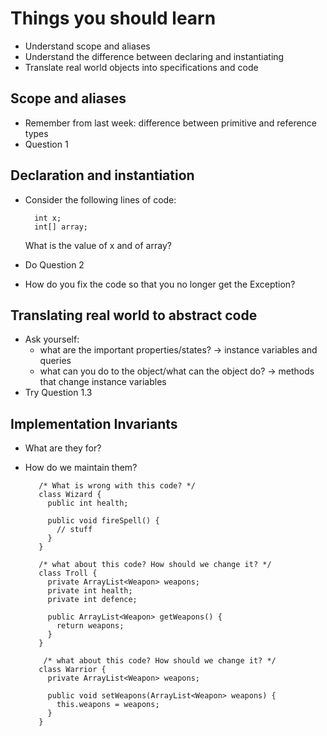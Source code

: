 # Things you should learn
- Understand scope and aliases 
- Understand the difference between declaring and instantiating
- Translate real world objects into specifications and code

## Scope and aliases 
- Remember from last week: difference between primitive and reference types
- Question 1

## Declaration and instantiation 
- Consider the following lines of code:

        int x;
        int[] array;
    
  What is the value of x and of array? 
- Do Question 2
- How do you fix the code so that you no longer get the Exception? 

## Translating real world to abstract code
- Ask yourself: 
    - what are the important properties/states? -> instance variables and queries
    - what can you do to the object/what can the object do? -> methods that change instance variables
- Try Question 1.3

## Implementation Invariants 
- What are they for? 
- How do we maintain them? 

         /* What is wrong with this code? */
         class Wizard {
           public int health;
           
           public void fireSpell() {
             // stuff
           }
         }
         
         /* what about this code? How should we change it? */
         class Troll {
           private ArrayList<Weapon> weapons;
           private int health;
           private int defence;
           
           public ArrayList<Weapon> getWeapons() {
             return weapons;
           }
         }
         
          /* what about this code? How should we change it? */
         class Warrior {
           private ArrayList<Weapon> weapons;
           
           public void setWeapons(ArrayList<Weapon> weapons) {
             this.weapons = weapons;
           }
         }
